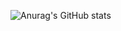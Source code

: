 ![Anurag's GitHub stats](https://github-readme-stats.vercel.app/api?username=anuraghazra&show_icons=true&theme=synthwave)
